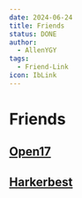 ```yaml
---
date: 2024-06-24
title: Friends
status: DONE
author:
  - AllenYGY
tags:
  - Friend-Link
icon: IbLink
---
```


# Friends

## [Open17](https://www.open17.vip/)

## [Harkerbest](https://www.harkerbest.cn/)
